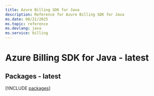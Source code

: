 ```yaml
---
title: Azure Billing SDK for Java
description: Reference for Azure Billing SDK for Java
ms.date: 08/21/2025
ms.topic: reference
ms.devlang: java
ms.service: billing
---
```

# Azure Billing SDK for Java - latest
## Packages - latest
[!INCLUDE [packages](billing-index.md)]